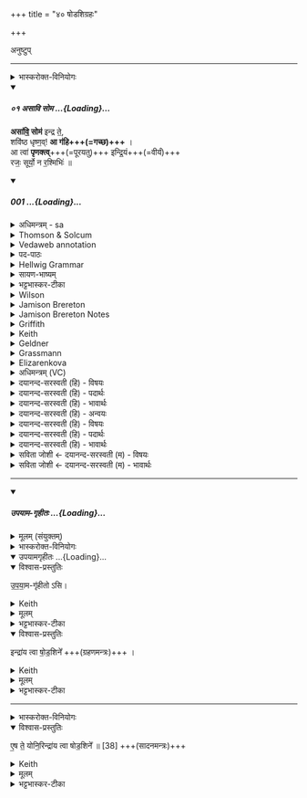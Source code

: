 +++
title = "४० षोडशिग्रहः"

+++

अनुष्टुप्

_______
<details><summary>भास्करोक्त-विनियोगः</summary>

1तस्मिन्नेव तृतीयसवने गृह्णाति - असावित्यनुष्टुभा ॥ 
</details>
<div class="js_include" includetitle="false" newlevelforh1="5" unfilled url="/vedAH_Rk/shAkalam/saMhitA/vishvAsa-prastutiH/01/084/01_asAvi_soma.md">
<details open><summary><h5>०१ असावि सोम ...{Loading}...</h5></summary>


**असा॑वि॒ सोम॑** इन्द्र ते॒,  
शवि॑ष्ठ धृष्ण॒व्! **आ ग॑हि+++(=गच्छ)+++** ।  
आ त्वा॑ **पृणक्त्व्**+++(=पूरयतु)+++ इन्द्रि॒यं+++(=वीर्यं)+++  
रजः॒ सूर्यो॒ न र॒श्मिभिः॑ ॥

</details>
</div>
<div class="js_include" includetitle="false" newlevelforh1="5" unfilled url="/vedAH_Rk/shAkalam/saMhitA/sarvASh_TIkAH/01/084/01_asAvi_soma.md">
<details open><summary><h5>001 ...{Loading}...</h5></summary>
<details><summary>अधिमन्त्रम् - sa</summary>

- देवता - इन्द्रः
- ऋषिः - गोतमो राहूगणः
- छन्दः - अनुष्टुप्
</details>
<details><summary>Thomson & Solcum</summary>

अ꣡सावि सो꣡म इन्द्र ते  
श꣡विष्ठ धृष्णव् आ꣡ गहि  
आ꣡ त्वा पृणक्तु इन्द्रियं꣡  
र꣡जः सू꣡र्यो न꣡ रश्मि꣡भिः
</details>
<details><summary>Vedaweb annotation</summary>

######## Strata
Normal on metrical evidence alone

######## Pāda-label
genre M  
genre M  
genre M  
genre M
######## Morph
ásāvi ← √su- (root)  
{number:SG, person:3, mood:IND, tense:AOR, voice:PASS}

indra ← índra- (nominal stem)  
{case:VOC, gender:M, number:SG}

sómaḥ ← sóma- (nominal stem)  
{case:NOM, gender:M, number:SG}

te ← tvám (pronoun)  
{case:DAT, number:SG}

ā́ ← ā́ (invariable)  
{}

dhr̥ṣṇo ← dhr̥ṣṇú- (nominal stem)  
{case:VOC, gender:M, number:SG}

gahi ← √gam- (root)  
{number:SG, person:2, mood:IMP, tense:AOR, voice:ACT}

śáviṣṭha ← śáviṣṭha- (nominal stem)  
{case:VOC, gender:M, number:SG}

ā́ ← ā́ (invariable)  
{}

indriyám ← indriyá- (nominal stem)  
{case:NOM, gender:N, number:SG}

pr̥ṇaktu ← √pr̥c- (root)  
{number:SG, person:3, mood:IMP, tense:PRS, voice:ACT}

tvā ← tvám (pronoun)  
{case:ACC, number:SG}

ná ← ná (invariable)  
{}

rájaḥ ← rájas- (nominal stem)  
{case:NOM, gender:N, number:SG}

raśmíbhiḥ ← raśmí- (nominal stem)  
{case:INS, gender:M, number:PL}

sū́ryaḥ ← sū́rya- (nominal stem)  
{case:NOM, gender:M, number:SG}

</details>
<details><summary>पद-पाठः</summary>

असा॑वि । सोमः॑ । इ॒न्द्र॒ । ते॒ । शवि॑ष्ठ । धृ॒ष्णो॒ इति॑ । आ । ग॒हि॒ ।  
आ । त्वा॒ । पृ॒ण॒क्तु॒ । इ॒न्द्रि॒यम् । रजः॑ । सू॒र्यः॑ । न । र॒श्मिऽभिः॑ ॥
</details>
<details><summary>Hellwig Grammar</summary>

-   *asāvi* ← *su*
- \[verb\], singular, Aorist passive
- “press out; su.”
------------------------------------------------------------------------
- *soma* ← *somaḥ* ← *soma*
- \[noun\], nominative, singular, masculine
- “Soma; moon; soma \[word\]; Candra.”
------------------------------------------------------------------------
- *indra*
- \[noun\], vocative, singular, masculine
- “Indra; leader; best; king; first; head; self; indra \[word\];
    Indra; sapphire; fourteen; guru.”
------------------------------------------------------------------------
- *te* ← *tvad*
- \[noun\], dative, singular
- “you.”
------------------------------------------------------------------------
- *śaviṣṭha*
- \[noun\], vocative, singular, masculine
- “mighty.”
------------------------------------------------------------------------
- *dhṛṣṇav* ← *dhṛṣṇo* ← *dhṛṣṇu*
- \[noun\], vocative, singular, masculine
- “brave; ferocious; strong.”
------------------------------------------------------------------------
- *ā*
- \[adverb\]
- “towards; ākāra; until; ā; since; according to; ā \[suffix\].”
------------------------------------------------------------------------
- *gahi* ← *gam*
- \[verb\], singular, Aorist imperative
- “go; situate; enter (a state); travel; disappear; \[in\]; elapse;
    leave; reach; vanish; love; walk; approach; issue; hop on; gasify;
    get; come; die; drain; spread; transform; happen; discharge; ride;
    to be located; run; detect; refer; go; shall; drive.”
------------------------------------------------------------------------
- *ā*
- \[adverb\]
- “towards; ākāra; until; ā; since; according to; ā \[suffix\].”
------------------------------------------------------------------------
- *tvā* ← *tvad*
- \[noun\], accusative, singular
- “you.”
------------------------------------------------------------------------
- *pṛṇaktv* ← *pṛṇaktu* ← *pṛc*
- \[verb\], singular, Present imperative
- “mix; unite.”
------------------------------------------------------------------------
- *indriyaṃ* ← *indriyam* ← *indriya*
- \[noun\], nominative, singular, neuter
- “sense organ; Indriya; sense; power; semen; indriya \[word\]; mind;
    penis; manfulness; force.”
------------------------------------------------------------------------
- *rajaḥ* ← *rajas*
- \[noun\], accusative, singular, neuter
- “powder; menorrhea; dust; Rajas; atmosphere; rajas; pollen; passion;
    rajas \[word\]; sindūra; rust; tin; impurity; dark; sky.”
------------------------------------------------------------------------
- *sūryo* ← *sūryaḥ* ← *sūrya*
- \[noun\], nominative, singular, masculine
- “sun; Surya; sūrya \[word\]; right nostril; twelve; Calotropis
    gigantea Beng.; sūryakānta; sunlight; best.”
------------------------------------------------------------------------
- *na*
- \[adverb\]
- “not; like; no; na \[word\].”
------------------------------------------------------------------------
- *raśmibhiḥ* ← *raśmi*
- \[noun\], instrumental, plural, masculine
- “beam; rein; sunbeam; shininess; cord.”
------------------------------------------------------------------------
</details>
<details><summary>सायण-भाष्यम्</summary>

हे **इन्द्र** **ते** त्वदर्थं **सोमः** **असावि** अभिषुतोऽभूत् । हे **शविष्ठ** अतिशयेन बलवन् अत एव **धृष्णो** शत्रूणां धर्षयितरिन्द्र **आ** **गहि** देवयजनदेशमागच्छ । आगतं च त्वाम् **इन्द्रियं** सोमपानेनोत्पन्नं प्रभूतं सामर्थ्यम् **आ** **पृणक्तु** आपूरयतु । **रजः** अन्तरिक्षं **रश्मिभिः** किरणैः **सूर्यो** **न** । यथा सूर्यः पूरयति तद्वत् ॥ शविष्ठ । शवस्विञ्शब्दात् इष्टनि ‘ विन्मतोर्लुक्'।' टेः' इति टिलोपः । पादादित्वात् निघाताभावः । गहि । गमेर्लोटि: बहलं छन्दसि ' इति शपो लुक् ।' अनुदात्तोपदेश इत्यादिना अनुनासिकलोपः । तस्य ‘असिद्धवदत्रा भात्' इति असिद्धवत्त्वात् हेः लुगभावः ॥
</details>
<details><summary>भट्टभास्कर-टीका</summary>

हे **इन्द्र शविष्ठ** बलवत्तम । शवस्वच्-छब्दादिष्ठनि 'विन्मतोर्लुक्' इति मतुपो लुक्, 'टेः' इति टिलोपः । हे **धृष्णो** शत्रूणां धर्षयितः । 'त्रसिगृधिधृषिक्षिपेः क्नुः' इति क्नुप्रत्ययः । **आगहि** आगच्छ अस्मद्यज्ञम् । गमेश्शपो लुक् ।

कस्मादेवमुच्यस इति चेत्? त्वदर्थम् अयं **सोमोऽसावि** अभिषुतस् - तस्मादागच्छेति ।

किञ्च - **इन्द्रियं** वीर्यं सोमपानेन च प्रभूततां गतं त्वाम् **आपृणक्तु** आपूरयतु । सूर्यमिव रज उदकं यथा रश्मिभिर्द्वारभूतैः सूर्यमापूरयति ॥
</details>
<details><summary>Wilson</summary>

####### English translation:

“The **Soma** has been expressed, **Indra**, for you; potent humber (of your foes), approach; may vigour fill you (by Soma), as the sun fills the firmament with his rays.”
</details>
<details><summary>Jamison Brereton</summary>

The soma has been pressed for you, Indra. O strongest bold one,  come here.  
Let Indrian strength permeate you, as the sun permeates the airy realm  with its rays.
</details>
<details><summary>Jamison Brereton Notes</summary>

Unlike the standard tr., Witzel Gotō take rájaḥ ‘Raum’ with the frame, not the simile: “… soll dich (und) den Raum erfüllen, wie die Sonne …” I assume this is because the simile particle ná, which usually follows the first word of a simile, here follows the second word, by most interpretations (rájaḥ sū́ryo ná raśmíbhiḥ). This does not seem to me sufficient reason to split apart this cosmological image. I attribute the position of ná to the particularly close association of sū́rya- and raśmíbhiḥ, which are frequently adjacent (cf. esp. the identical simile but without a third term … sū́ryo ná raśmíbhiḥ in VIII.43.32, IX.41.5).
</details>
<details><summary>Griffith</summary>

The Soma hath been pressed for thee, O Indra; mightiest, bold One, come.  
     May Indra-vigour fill thee full, as the Sun fills mid-air with rays.
</details>
<details><summary>Keith</summary>

The Soma hath been pressed for thee O Indra;  
O most strong, O impetuous one, come hither;  
Let power encompass thee,  
Even as the sun encompasses the atmosphere with its rays.
</details>
<details><summary>Geldner</summary>

Soma ist für dich, Indra, ausgepresst, du Stärkster, Mutiger, komm herbei! Dich soll die Indrakraft durchdringen wie die Sonne mit ihren Strahlen den Raum.
</details>
<details><summary>Grassmann</summary>

Gepresst ist Soma, Indra, dir, o stärkster, kühner, komme her; Die Indrakraft durchdringe dich, wie Sonnenstrahlen rings die Luft.
</details>
<details><summary>Elizarenkova</summary>

Выжат сома для тебя, о Индра, –  
Приди, о самый сильный, дерзкий (бог)!  
Да наполнит тебя сила Индры,  
Как солнце – пространство (своими) лучами!
</details>
<details><summary>अधिमन्त्रम् (VC)</summary>

- इन्द्र:
- गोतमो राहूगणः
- निचृदनुष्टुप्
- गान्धारः
</details>
<details><summary>दयानन्द-सरस्वती (हि) - विषयः</summary>

अब चौरासीवें सूक्त का आरम्भ किया जाता है। इसके प्रथम मन्त्र में सेनापति के गुणों का उपदेश किया है ॥
</details>
<details><summary>दयानन्द-सरस्वती (हि) - पदार्थः</summary>

पदार्थान्वयभाषाः -  हे (धृष्णो) प्रगल्भ (शविष्ठ) प्रशंसित बलयुक्त (इन्द्र) परमैश्वर्य देनेहारे सत्पुरुष (ते) तेरे लिये जो (सोमः) अनेक प्रकार के रोगों को विनाश करनेहारी औषधियों का सार हमने (असावि) सिद्ध किया है, जो तेरी (इन्द्रियम्) इन्द्रियों को (सूर्यः) सविता (रश्मिभिः) किरणों से (रजः) लोकों का प्रकाश करने के (न) तुल्य प्रकाश करे उसको तू (आगहि) प्राप्त हो, वह (त्वा) तुझे (आ पृणक्तु) बल और आरोग्यता से युक्त करे ॥ १ ॥
</details>
<details><summary>दयानन्द-सरस्वती (हि) - भावार्थः</summary>

भावार्थभाषाः -  इस मन्त्र में उपमालङ्कार है। प्रजा, सेना और पाठशालाओं की सभाओ में स्थित पुरुषों को योग्य है कि अच्छे प्रकार सूर्य के समान तेजस्वी पुरुष को प्रजा, सेना और पाठशालाओं में अध्यक्ष करके सब प्रकार से उसका सत्कार करना चाहिये, वैसे सभ्यजनों की भी प्रतिष्ठा करनी चाहिये ॥ १ ॥
</details>
<details><summary>दयानन्द-सरस्वती (हि) - अन्वयः</summary>

अन्वय:  हे धृष्णो शविष्ठेन्द्र ! ते तुभ्यं यः सोमोऽस्माभिरसावि यस्ते तवेन्द्रियं सूर्यो रश्मिभी रजो नेव प्रकाशयेत् तं त्वमागहि समन्तात् प्राप्नुहि स च त्वा त्वामापृणक्तु ॥ १ ॥
</details>
<details><summary>दयानन्द-सरस्वती (हि) - विषयः</summary>

पुनः सेनाध्यक्षकृत्यमुपदिश्यते ॥
</details>
<details><summary>दयानन्द-सरस्वती (हि) - पदार्थः</summary>

पदार्थान्वयभाषाः -  (असावि) उत्पाद्यते (सोमः) उत्तमोऽनेकविधरोगनाशक ओषधिरसः (इन्द्र) सर्वैश्वर्यप्राप्तिहेतो (ते) तुभ्यम् (शविष्ठ) बलिष्ठ (धृष्णो) प्रगल्भ (आ) आभिमुख्ये (गहि) प्राप्नुहि (आ) समन्तात् (त्वा) त्वाम् (पृणक्तु) सम्पर्कं करोतु (इन्द्रियम्) मनः (रजः) लोकसमूहम् (सूर्यः) सविता (न) इव (रश्मिभिः) किरणैः ॥ १ ॥
</details>
<details><summary>दयानन्द-सरस्वती (हि) - भावार्थः</summary>

भावार्थभाषाः -  अत्रोपमालङ्कारः। प्रजासेनाशालासभास्थैः पुरुषैः सुपरीक्ष्य सूर्यसदृशं प्रजासेनाशालासभाध्यक्षं कृत्वा सर्वथा स सत्कर्त्तव्य एवं सभ्या अपि प्रतिष्ठापयितव्याः ॥ १ ॥
</details>
<details><summary>सविता जोशी ← दयानन्द-सरस्वती (म) - विषयः</summary>

या सूक्तात सेनापतीचे गुणवर्णन असल्यामुळे या सूक्तार्थ्याची संगती पूर्वसूक्तार्थाबरोबर जाणली पाहिजे. ॥
</details>
<details><summary>सविता जोशी ← दयानन्द-सरस्वती (म) - भावार्थः</summary>

भावार्थभाषाः -  या मंत्रात उपमालंकार आहे, प्रजा, सेना, शाळा व सभा यांच्यात स्थित पुरुषांनी सूर्याप्रमाणे तेजस्वी पुरुषाला प्रजा, सेना शाळेत अध्यक्ष करून सर्व प्रकारे त्याचा सत्कार केला पाहिजे तसे सभ्य लोकांचाही आदर केला पाहिजे. ॥ १ ॥
</details>
</details>
</div>  


_______
<div class="js_include" includetitle="false" newlevelforh1="5" unfilled url="/vedAH_yajuH/taittirIyam/saMhitA/yajuH/sarva-prastutiH/1/4_somAbhiShavAdi/38_ShoDashigrahaH/upayAma-gRhItaH.md">
<details open><summary><h5>उपयाम-गृहीतः ...{Loading}...</h5></summary>
<details><summary>मूलम् (संयुक्तम्)</summary>

उ॒प॒या॒मगृ॑हीतो॒ऽसीन्द्रा॑य त्वा षोड॒शिन॑ ए॒ष ते॒ योनि॒रिन्द्रा॑य त्वा षोड॒शिने᳚ ॥
</details>
<details><summary>भास्करोक्त-विनियोगः</summary>

(ग्रहणम्)
</details>
<div class="js_include" includetitle="false" newlevelforh1="5" unfilled="" url="/vedAH_yajuH/taittirIyam/saMhitA/yajuH/sarva-prastutiH/1/4_somAbhiShavAdi/03_antaryAmagrahaH/upayAmagRhItaH.md">
<details open><summary><h10>उपयामगृहीतः ...{Loading}...</h10></summary>
<details open><summary>विश्वास-प्रस्तुतिः</summary>

उ॒प॒या॒म-गृ॑हीतो ऽसि।
</details>
<details><summary>Keith</summary>

Thou art taken with a support/ foundation.
</details>
<details><summary>मूलम्</summary>

उ॒प॒या॒मगृ॑हीतोऽसि।
</details>
<details><summary>भट्टभास्कर-टीका</summary>

उपयम्यन्ते स्वात्मन्येव नियम्यन्ते भूतजातान्यस्मिन् अभिन्नेधिकरणे इत्युपयामः पृथ्वी । 'इयं वा उपयामः' इति ब्राह्मणम् । 'हलश्च' इति घञ्, थाथादिस्वरेणान्तोदात्तत्वम् । तेन गृहीतस्त्वमसि ; कोन्यस्त्वां गृहीतुं क्षम इति भावः ; पृथिव्यापो गृहीष्यामीतिवत् । 'तृतीया कर्मणि' इति पूर्वपदप्रकृतिस्वरत्वम् । यद्वा - उपयामार्थं पृथिव्यर्थं गृहीतोसीति ; हे सोम ।   

ननु 'स्वाहा त्वा सुभवस्सूर्याय' इति मन्त्रवर्णनात् सूर्यदेवत्यः कथं पृथिवीदेवत्यः स्यात् ? नैतद्देवताभिधानं ; पृथिवीवासिनां प्रजानां यागद्वारेण स्थित्यर्थं गृहीतोसीति स्तूयते । यद्वा - पृथिव्यपि देवतैवास्य 'उपयामगृहीतोसीत्याहादितिदेवत्यास्तेन' इति, अदितिः पृथ्वी । 'चतुर्थी' इति योगविभागात्समासः । 'क्ते च' इति पूर्वपदप्रकृतिस्वरत्वम् । 'इयं वा उपयामस्तस्मादिमां प्रजा अनु प्रजायन्ते' इति ब्राह्मणम् ॥

________________

उपयामगृहीतोसीति व्याख्यातम् । 'इयं वा उपयामः' तयैव गृहीतोसीति ।
</details>
</details>
</div>
<details open><summary>विश्वास-प्रस्तुतिः</summary>

इन्द्रा॑य त्वा षो॒ड॒शिने᳚   +++(ग्रहणमन्त्रः)+++  ।

</details>
<details><summary>Keith</summary>

to Indra of the Sodaśin thee!
</details>
<details><summary>मूलम्</summary>

उ॒प॒या॒मगृ॑हीतो॒ऽसीन्द्रा॑य त्वा षो॒ड॒शिने᳚   +++(ग्रहणमन्त्रः)+++  ।

</details>
<details><summary>भट्टभास्कर-टीका</summary>

2-3ग्रहणसादने व्याख्याते ।  
षोडशिनः षोडशेन स्तोत्रेण शस्त्रेण च तद्-वान् इन्द्रष् **षोदशी** ।   
'प्रजापतिर्देवेभ्यो यज्ञान्व्यादिशत्सरिरिचानोमन्यत स यज्ञानां षोडशधा' इत्यादि ब्राह्मणम्  ॥
</details>

__________
<details><summary>भास्करोक्त-विनियोगः</summary>

(सादनम्)
</details>
<details open><summary>विश्वास-प्रस्तुतिः</summary>

ए॒ष ते॒ योनि॒रिन्द्रा॑य त्वा षोड॒शिने᳚ ॥ [38]   +++(सादनमन्त्रः)+++
</details>
<details><summary>Keith</summary>

This is thy birthplace; to Indra of the Sodaśin thee!
</details>
<details><summary>मूलम्</summary>

ए॒ष ते॒ योनि॒रिन्द्रा॑य त्वा षोड॒शिने᳚ ॥ [38]   +++(सादनमन्त्रः)+++
</details>
</details>
</div>
<details><summary>भट्टभास्कर-टीका</summary>

2-3ग्रहणसादने समाने ॥
</details>

